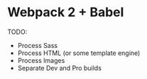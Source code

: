 # Webpack 2 + Babel

TODO:
- Process Sass
- Process HTML (or some template engine)
- Process Images
- Separate Dev and Pro builds
